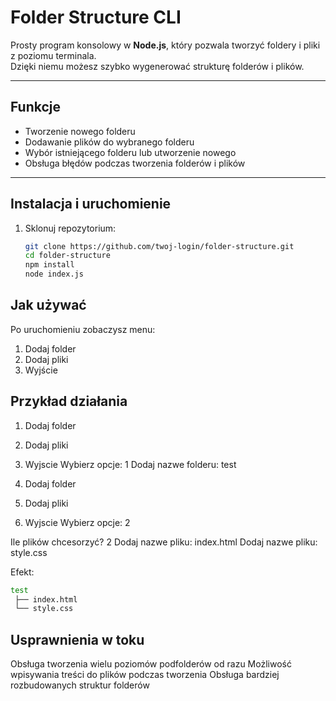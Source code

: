 # Folder Structure CLI

Prosty program konsolowy w **Node.js**, który pozwala tworzyć foldery i pliki z poziomu terminala.  
Dzięki niemu możesz szybko wygenerować strukturę folderów i plików.

---

## Funkcje
- Tworzenie nowego folderu
- Dodawanie plików do wybranego folderu
- Wybór istniejącego folderu lub utworzenie nowego
- Obsługa błędów podczas tworzenia folderów i plików

---

## Instalacja i uruchomienie

1. Sklonuj repozytorium:
   ```bash
   git clone https://github.com/twoj-login/folder-structure.git
   cd folder-structure
   npm install
   node index.js

## Jak używać
Po uruchomieniu zobaczysz menu:
  1. Dodaj folder 
  2. Dodaj pliki 
  3. Wyjście

## Przykład działania
1. Dodaj folder 
2. Dodaj pliki 
3. Wyjscie
   Wybierz opcje: 1
   Dodaj nazwe folderu: test

1. Dodaj folder 
2. Dodaj pliki 
3. Wyjscie
Wybierz opcje: 2

Ile plików chcesorzyć? 2
Dodaj nazwe pliku: index.html
Dodaj nazwe pliku: style.css

Efekt:
```bash
test
 ├── index.html
 └── style.css
```
## Usprawnienia w toku
  Obsługa tworzenia wielu poziomów podfolderów od razu
  Możliwość wpisywania treści do plików podczas tworzenia
  Obsługa bardziej rozbudowanych struktur folderów

